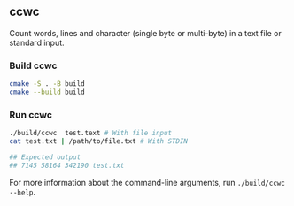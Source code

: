 ## ccwc

Count words, lines and character (single byte or multi-byte) in a text file or standard input. 

### Build ccwc

```bash
cmake -S . -B build
cmake --build build
```

### Run ccwc

```bash
./build/ccwc  test.text # With file input
cat test.txt | /path/to/file.txt # With STDIN

## Expected output
## 7145 58164 342190 test.txt
```

For more information about the command-line arguments, run `./build/ccwc  --help`. 